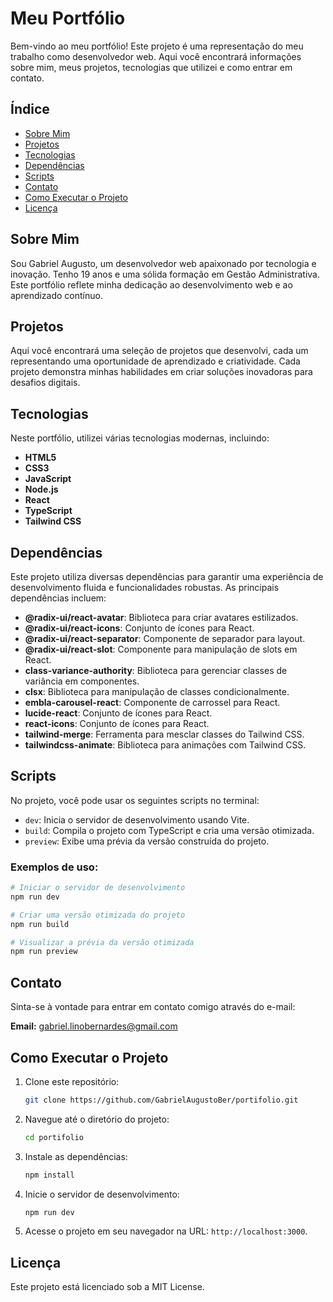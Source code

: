# Meu Portfólio

Bem-vindo ao meu portfólio! Este projeto é uma representação do meu trabalho como desenvolvedor web. Aqui você encontrará informações sobre mim, meus projetos, tecnologias que utilizei e como entrar em contato.

## Índice

- [Sobre Mim](#sobre-mim)
- [Projetos](#projetos)
- [Tecnologias](#tecnologias)
- [Dependências](#dependências)
- [Scripts](#scripts)
- [Contato](#contato)
- [Como Executar o Projeto](#como-executar-o-projeto)
- [Licença](#licença)

## Sobre Mim

Sou Gabriel Augusto, um desenvolvedor web apaixonado por tecnologia e inovação. Tenho 19 anos e uma sólida formação em Gestão Administrativa. Este portfólio reflete minha dedicação ao desenvolvimento web e ao aprendizado contínuo.

## Projetos

Aqui você encontrará uma seleção de projetos que desenvolvi, cada um representando uma oportunidade de aprendizado e criatividade. Cada projeto demonstra minhas habilidades em criar soluções inovadoras para desafios digitais.

## Tecnologias

Neste portfólio, utilizei várias tecnologias modernas, incluindo:

- **HTML5**
- **CSS3**
- **JavaScript**
- **Node.js**
- **React**
- **TypeScript**
- **Tailwind CSS**

## Dependências

Este projeto utiliza diversas dependências para garantir uma experiência de desenvolvimento fluida e funcionalidades robustas. As principais dependências incluem:

- **@radix-ui/react-avatar**: Biblioteca para criar avatares estilizados.
- **@radix-ui/react-icons**: Conjunto de ícones para React.
- **@radix-ui/react-separator**: Componente de separador para layout.
- **@radix-ui/react-slot**: Componente para manipulação de slots em React.
- **class-variance-authority**: Biblioteca para gerenciar classes de variância em componentes.
- **clsx**: Biblioteca para manipulação de classes condicionalmente.
- **embla-carousel-react**: Componente de carrossel para React.
- **lucide-react**: Conjunto de ícones para React.
- **react-icons**: Conjunto de ícones para React.
- **tailwind-merge**: Ferramenta para mesclar classes do Tailwind CSS.
- **tailwindcss-animate**: Biblioteca para animações com Tailwind CSS.

## Scripts

No projeto, você pode usar os seguintes scripts no terminal:

- `dev`: Inicia o servidor de desenvolvimento usando Vite.
- `build`: Compila o projeto com TypeScript e cria uma versão otimizada.
- `preview`: Exibe uma prévia da versão construída do projeto.

### Exemplos de uso:
```bash
# Iniciar o servidor de desenvolvimento
npm run dev

# Criar uma versão otimizada do projeto
npm run build

# Visualizar a prévia da versão otimizada
npm run preview
```

## Contato

Sinta-se à vontade para entrar em contato comigo através do e-mail:

**Email:** gabriel.linobernardes@gmail.com

## Como Executar o Projeto

1. Clone este repositório:
   ```bash
   git clone https://github.com/GabrielAugustoBer/portifolio.git
   ```

2. Navegue até o diretório do projeto:
   ```bash
   cd portifolio
   ```

3. Instale as dependências:
   ```bash
   npm install
   ```

4. Inicie o servidor de desenvolvimento:
   ```bash
   npm run dev
   ```

5. Acesse o projeto em seu navegador na URL: `http://localhost:3000`.

## Licença

Este projeto está licenciado sob a MIT License.
